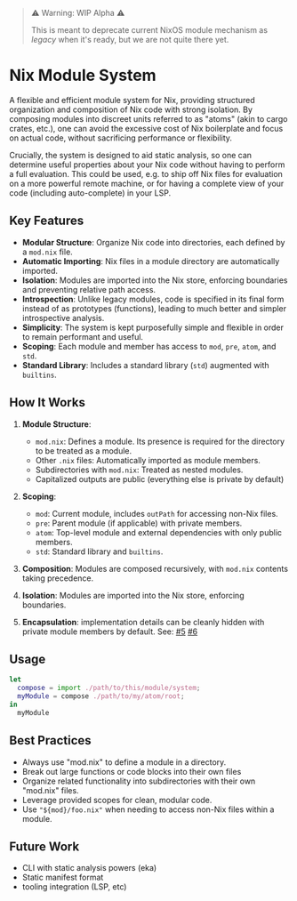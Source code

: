 > ⚠️ Warning: WIP Alpha ⚠️
>
> This is meant to deprecate current NixOS module mechanism as _legacy_ when it's ready, but we are not quite there yet.

# Nix Module System

A flexible and efficient module system for Nix, providing structured organization and composition of Nix code with strong isolation. By composing modules into discreet units referred to as "atoms" (akin to cargo crates, etc.), one can avoid the excessive cost of Nix boilerplate and focus on actual code, without sacrificing performance or flexibility.

Crucially, the system is designed to aid static analysis, so one can determine useful properties about your Nix
code without having to perform a full evaluation. This could be used, e.g. to ship off Nix files for evaluation on a more powerful remote machine, or for having a complete view of your code (including auto-complete) in your LSP.

## Key Features

- **Modular Structure**: Organize Nix code into directories, each defined by a `mod.nix` file.
- **Automatic Importing**: Nix files in a module directory are automatically imported.
- **Isolation**: Modules are imported into the Nix store, enforcing boundaries and preventing relative path access.
- **Introspection**: Unlike legacy modules, code is specified in its final form instead of as prototypes (functions), leading to much better and simpler introspective analysis.
- **Simplicity**: The system is kept purposefully simple and flexible in order to remain performant and useful.
- **Scoping**: Each module and member has access to `mod`, `pre`, `atom`, and `std`.
- **Standard Library**: Includes a standard library (`std`) augmented with `builtins`.

## How It Works

1. **Module Structure**:

   - `mod.nix`: Defines a module. Its presence is required for the directory to be treated as a module.
   - Other `.nix` files: Automatically imported as module members.
   - Subdirectories with `mod.nix`: Treated as nested modules.
   - Capitalized outputs are public (everything else is private by default)

2. **Scoping**:

   - `mod`: Current module, includes `outPath` for accessing non-Nix files.
   - `pre`: Parent module (if applicable) with private members.
   - `atom`: Top-level module and external dependencies with only public members.
   - `std`: Standard library and `builtins`.

3. **Composition**: Modules are composed recursively, with `mod.nix` contents taking precedence.

4. **Isolation**: Modules are imported into the Nix store, enforcing boundaries.

5. **Encapsulation**: implementation details can be cleanly hidden with private module members by default. See: [#5](https://github.com/ekala-project/modules/pull/5) [#6](https://github.com/ekala-project/modules/pull/6)

## Usage

```nix
let
  compose = import ./path/to/this/module/system;
  myModule = compose ./path/to/my/atom/root;
in
  myModule
```

## Best Practices

- Always use "mod.nix" to define a module in a directory.
- Break out large functions or code blocks into their own files
- Organize related functionality into subdirectories with their own "mod.nix" files.
- Leverage provided scopes for clean, modular code.
- Use `"${mod}/foo.nix"` when needing to access non-Nix files within a module.

## Future Work

- CLI with static analysis powers (eka)
- Static manifest format
- tooling integration (LSP, etc)
